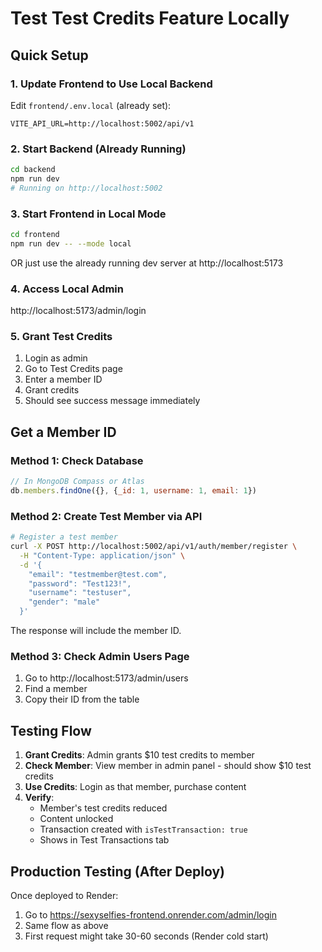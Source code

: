 # Test Test Credits Feature Locally

## Quick Setup

### 1. Update Frontend to Use Local Backend

Edit `frontend/.env.local` (already set):
```env
VITE_API_URL=http://localhost:5002/api/v1
```

### 2. Start Backend (Already Running)
```bash
cd backend
npm run dev
# Running on http://localhost:5002
```

### 3. Start Frontend in Local Mode
```bash
cd frontend
npm run dev -- --mode local
```

OR just use the already running dev server at http://localhost:5173

### 4. Access Local Admin
http://localhost:5173/admin/login

### 5. Grant Test Credits
1. Login as admin
2. Go to Test Credits page
3. Enter a member ID
4. Grant credits
5. Should see success message immediately

## Get a Member ID

### Method 1: Check Database
```javascript
// In MongoDB Compass or Atlas
db.members.findOne({}, {_id: 1, username: 1, email: 1})
```

### Method 2: Create Test Member via API
```bash
# Register a test member
curl -X POST http://localhost:5002/api/v1/auth/member/register \
  -H "Content-Type: application/json" \
  -d '{
    "email": "testmember@test.com",
    "password": "Test123!",
    "username": "testuser",
    "gender": "male"
  }'
```

The response will include the member ID.

### Method 3: Check Admin Users Page
1. Go to http://localhost:5173/admin/users
2. Find a member
3. Copy their ID from the table

## Testing Flow

1. **Grant Credits**: Admin grants $10 test credits to member
2. **Check Member**: View member in admin panel - should show $10 test credits
3. **Use Credits**: Login as that member, purchase content
4. **Verify**:
   - Member's test credits reduced
   - Content unlocked
   - Transaction created with `isTestTransaction: true`
   - Shows in Test Transactions tab

## Production Testing (After Deploy)

Once deployed to Render:
1. Go to https://sexyselfies-frontend.onrender.com/admin/login
2. Same flow as above
3. First request might take 30-60 seconds (Render cold start)
